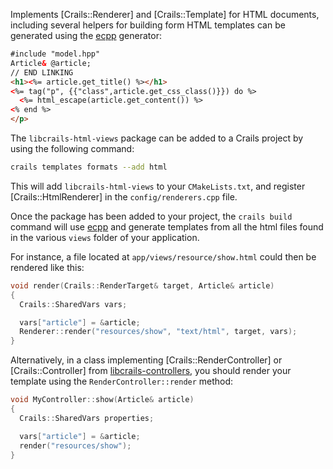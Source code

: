 Implements [Crails::Renderer] and [Crails::Template] for HTML documents, including several helpers for building form
HTML templates can be generated using the [ecpp](https://github.com/crails-framework/ecpp) generator:

```html
#include "model.hpp"
Article& @article;
// END LINKING
<h1><%= article.get_title() %></h1>
<%= tag("p", {{"class",article.get_css_class()}}) do %>
  <%= html_escape(article.get_content()) %>
<% end %>
</p>
```

The `libcrails-html-views` package can be added to a Crails project by using the following command:

```sh
crails templates formats --add html
```

This will add `libcrails-html-views` to your `CMakeLists.txt`, and register [Crails::HtmlRenderer] in the `config/renderers.cpp` file.

Once the package has been added to your project, the `crails build` command will use [ecpp](https://github.com/crails-framework/ecpp) and generate templates from all the html files found in the various `views` folder of your application.

For instance, a file located at `app/views/resource/show.html` could then be rendered like this:

```c++
void render(Crails::RenderTarget& target, Article& article)
{
  Crails::SharedVars vars;

  vars["article"] = &article;
  Renderer::render("resources/show", "text/html", target, vars);
}
```

Alternatively, in a class implementing [Crails::RenderController] or [Crails::Controller]
from [libcrails-controllers](#/packages/libcrails-controllers), you should render your template
using the `RenderController::render` method:

```c++
void MyController::show(Article& article)
{
  Crails::SharedVars properties;

  vars["article"] = &article;
  render("resources/show");
}
```
